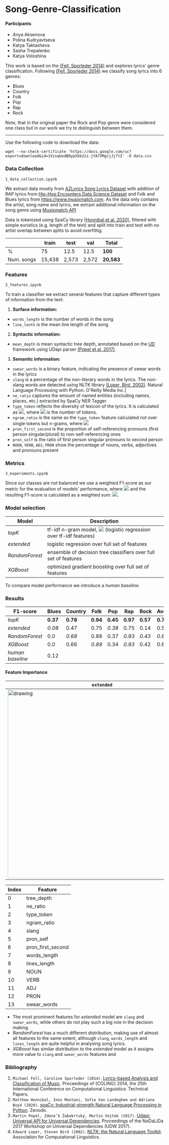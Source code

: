 # Song-Genre-Classification

#### Participants
- Anya Aksenova
- Polina Kudryavtseva
- Katya Taktasheva
- Sasha Trepalenko
- Katya Voloshina


This work is based on the [(Fell, Sporleder 2014)](#1) and explores lyrics' genre classification. Following [(Fell, Sporleder 2014)](#1) we classify song lyrics into 6 genres:
- Blues
- Country
- Folk
- Pop
- Rap 
- Rock

Note, that in the original paper the Rock and Pop genre were considered one class but in our work we try to distinguish between them.

---
Use the following code to download the data:

``` 
wget --no-check-certificate 'https://docs.google.com/uc?export=download&id=1VzsqUodB0yp5kb2zi-jYA7VMgcjJj7tI' -O data.csv
```

### Data Collection
```1_data_collection.ipynb```

We extract data mostly from [AZLyrics Song Lyrics Dataset](https://www.kaggle.com/albertsuarez/azlyrics) with addition of RAP lyrics from [Hip-Hop Encounters Data Science Dataset](https://www.kaggle.com/rikdifos/rap-lyrics) and Folk and Blues lyrics from https://www.musixmatch.com.
As the data only contains the artist, song name and lyrics, we extraxt additional information on the song genre using [Musixmatch API](https://developer.musixmatch.com) 

Data is tokenized using SpaCy library [(Honnibal et al. 2020)](#2), filtered with simple euristics (e.g. length of the text) and split into train and test with no artist overlap between splits to avoid overfittig.


| |train|test|val|**Total**|
|-|-----|----|---|-|
|%|75|12.5|12.5|**100**|
|Num. songs|15,438|2,573|2,572|**20,583**|


### Features
```2_features.ipynb```

To train a classifier we extract several features that capture different types of information from the text:
1. **Surface information:**
  - ```words_length``` is the number of words in the song
  - ```line_lenth``` is the mean line length of the song 
2. **Syntactic information:**
  - ```mean_depth``` is mean syntactic tree depth, annotated based on the [UD](https://universaldependencies.org) framework using UDapi parser [(Popel et al. 2017)](#3).
3. **Semantic information:**
  - ```swear_words``` is a binary feature, indicating the presence of swear words in the lyrics
  - ```slang```  is a percentage of the non-literary words in the lyrics. The non-slang words are detected using NLTK library [(Loper, Bird. 2002)](#4).
Natural Language Processing with Python.  O'Reilly Media Inc.]
  - ```ne_ratio``` captures the emount of named entities (including names, places, etc.) extracted by SpaCy NER Tagger
  - ```type_token``` reflects the diversity of lexicon of the lyrics. It is calculated as <img src="https://render.githubusercontent.com/render/math?math=\frac{T_{unique}}{T_{all}}">, where <img src="https://render.githubusercontent.com/render/math?math=T"> is the number of tokens.
  - ```ngram_ratio``` is the same as the ```type_token``` feature calculated not over single tokens but n-grams, where <img src="https://render.githubusercontent.com/render/math?math=n \leq 3">
  - ```pron_first_second``` is the proportion of self-referencing pronouns (first person singular/plural) to non-self-referencing ones
  - ```pron_self``` is the ratio of first person singular pronouns to second person
  - ```NOUN```, ```VERB```, ```ADJ```, ```PRON``` show the percentage of nouns, verbs, adjectives and pronouns present


### Metrics
```3_experiments.ipynb```

Since our classes are not balanced we use a weighted F1-score as our metric for the evaluation of models' performance, where <img src="https://latex.codecogs.com/svg.latex?\inline&space;F1_i=\frac{2\cdot&space;precision&space;\cdot&space;recall}{precision&space;&plus;&space;recall}"> and the resulting F1-score is calculated as a weighted sum: <img src="https://latex.codecogs.com/svg.latex?\inline&space;F1&space;=&space;\sum_{i=1}^{n}&space;W_iF1_i">.


### Model selection

|Model|Description|
|-----|-----------|
|*topK*|tf-idf n-gram model, <img src="https://render.githubusercontent.com/render/math?math=n \leq 3"> (logistic regression over tf-idf features)|
|*extended*|logistic regression over full set of features|
|*RandomForest*|ensemble of decision tree classifiers over full set of features|
|*XGBoost*| optimized gradient boosting over full set of features|

To compare model performance we introduce a *human baseline*.

### Results
|F1-score|Blues|Country|Folk|Pop|Rap|Rock|Average|
|------------|-----|-------|----|---|---|----|-------|
|*topK*|**0.37**|**0.78**|**0.94**|**0.45**|**0.97**|**0.57**|**0.77**|
|*extended*|*0.08*|0.47|0.75|*0.38*|0.75|0.14|0.51|
|*RandomForest*|0.0|*0.68*|0.88|0.37|*0.93*|*0.43*|*0.68*|
|*XGBoost*|0.0|0.66|*0.89*|0.34|*0.93*|0.42|0.67|
|*human baseline*|0.12||||||||

#### Feature Importance
|```extended```|```Random Forest```|```XGBoost```|
|---------------------------|-------------------|-------------|
|<img src="https://github.com/evtaktasheva/Song-Genre-Classification/blob/main/img/logit_features.png" alt="drawing" width="600"/>|<img src="https://github.com/evtaktasheva/Song-Genre-Classification/blob/main/img/random_forest_features.png" alt="drawing" width="600"/>|<img src="https://github.com/evtaktasheva/Song-Genre-Classification/blob/main/img/xgboost_features.png" alt="drawing" width="600"/>|


|Index|Feature|
|-----|-------|
|0|tree_depth|
|1|ne_ratio|
|2|type_token|
|3|ngram_ratio|
|4|slang|
|5|pron_self|
|6|pron_first_second|
|7|words_length|
|8|lines_length|
|9|NOUN|
|10|VERB|
|11|ADJ|
|12|PRON|
|13|swear_words|

- The most prominent features for *extended* model are `slang` and `swear_words`, while others do not play such a big role in the decision making. 
- *RandomForest* has a much different distribution, making use of almost all features to the same extent, although `slang`, `words_length` and `lines_length` are quite helpful in analysing song lyrics.
- *XGBoost* has similar distribution to the *extended* model as it assigns more value to `slang` and `swear_words` features and  

### Bibliography
  1. <a name="1"></a>```Michael Fell, Caroline Sporleder (2014)```. [Lyrics-based Analysis and Classification of Music](https://www.aclweb.org/anthology/C14-1059/). Proceedings of {COLING} 2014, the 25th International Conference on Computational Linguistics: Technical Papers.
  2.  <a name="2"></a>```Matthew Honnibal, Ines Montani, Sofie Van Landeghem and Adriane Boyd (2020)```. [spaCy: Industrial-strength Natural Language Processing in Python](https://spacy.io). Zenodo.
  3.  <a name="3"></a>```Martin Popel, Zdeneˇk Žabokrtský, Martin Vojtek (2017)```. [Udapi: Universal API for Universal Dependencies](http://universaldependencies.org/udw17/pdf/UDW12.pdf). Proceedings of the NoDaLiDa 2017 Workshop on Universal Dependencies (UDW 2017). 
  4.  <a name="4"></a>```Edward Loper, Steven Bird (2002)```. [NLTK: the Natural Language Toolkit](https://www.aclweb.org/anthology/W02-0109.pdf). Association for Computational Linguistics. 
